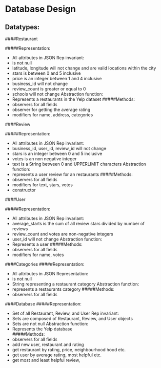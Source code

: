 Database Design
===

## Datatypes:

####Restaurant

#####Representation:
- All attributes in JSON
Rep invariant:
- is not null
- latitude, longitude will not change and are valid locations within the city  
- stars is between 0 and 5 inclusive
- price is an integer between 1 and 4 inclusive
- business_id will not change  
- review_count is greater or equal to 0
- schools will not change
Abstraction function:
- Represents a restaurants in the Yelp dataset
#####Methods:
- observers for all fields  
- observer for getting the average rating
- modifiers for name, address, categories

####Review

#####Representation:
- All attributes in JSON
Rep invariant:
- business_id, user_id, review_id will not change
- stars is an integer between 0 and 5 inclusive
- votes is an non negative integer
- text is a String between 0 and UPPERLIMIT characters
Abstraction function:
- represents a user review for an restaurants
#####Methods:
- observers for all fields
- modifiers for text, stars, votes  
- constructor


####User

#####Representation:
- All attributes in JSON
Rep invariant:
- average_starts is the sum of all review stars divided by number of reviews
- review_count and votes are non-negative integers
- user_id will not change
Abstraction function:
- Represents a user
#####Methods:
- observers for all fields
- modifiers for name, votes

####Categories
#####Representation:
- All attributes in JSON
Representation:
- is not null
- String representing a restaurant category
Abstraction function:
- represents a restaurants category
#####Methods:
- observers for all fields  

####Database
#####Representation:
- Set of all Restaurant, Review, and User
Rep invariant:
- Sets are composed of Restaurant, Review, and User objects
- Sets are not null
Abstraction function:
- Represents the Yelp database  
#####Methods:
- observers for all fields
- add new user, restaurant and rating
- get restaurant by rating, price, neighbourhood hood etc.
- get user by average rating, most helpful etc.
- get most and least helpful review,
